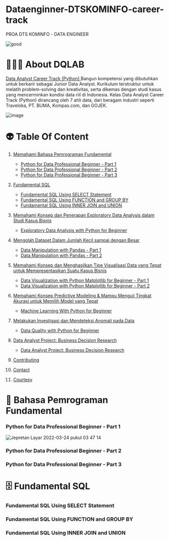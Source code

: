 # Dataenginner-DTSKOMINFO-career-track
PROA DTS KOMINFO - DATA ENGINEER

![good](https://user-images.githubusercontent.com/38604611/158108791-d069fabc-c336-4388-8d01-a0ea0bbd0200.png)

# 👨🏻‍💻 About DQLAB
[Data Analyst Career Track (Python) ](https://academy.dqlab.id/main/track/67 )
Bangun kompetensi yang dibutuhkan untuk berkarir sebagai Junior Data Analyst. Kurikulum terstruktur untuk melatih problem-solving dan kreativitas, serta dikemas dengan studi kasus yang mencerminkan kondisi data riil di Indonesia. Kelas Data Analyst Career Track (Python) dirancang oleh 7 ahli data, dari beragam Industri
seperti Traveloka, PT. BUMA, Kompas.com, dan GOJEK.

![image](https://user-images.githubusercontent.com/38604611/158110295-05b628df-2e0f-4765-99fc-3f4a83041c37.png)

# 👽 Table Of Content


1. [Memahami Bahasa Pemrograman Fundamental](#python-for-data-professional-beginner---part-1)
   - [Python for Data Professional Beginner - Part 1](#python-for-data-professional-beginner---part-1)
   - [Python for Data Professional Beginner - Part 2](#python-for-data-professional-beginner---part-2)
   - [Python for Data Professional Beginner - Part 3](#python-for-data-professional-beginner---part-3)
  
  
 2. [Fundamental SQL](#fundamental-sql-using-select-statement)
     - [Fundamental SQL Using SELECT Statement](#fundamental-sql-using-select-statement)
     - [Fundamental SQL Using FUNCTION and GROUP BY](#fundamental-sql-using-function-and-group-by)
     - [Fundamental SQL Using INNER JOIN and UNION](#fundamental-sql-using-inner-join-and-union)
   
  
 3. [Memahami Konsep dan Penerapan Exploratory Data Analysis dalam Studi Kasus Bisnis](https://github.com/mqathafi/dataenginner-DTSKOMINFO-career-track/edit/main/README.md)
    - [Exploratory Data Analysis with Python for Beginner](https://github.com/mqathafi/dataenginner-DTSKOMINFO-career-track/edit/main/README.md)


 4. [Mengolah Dataset Dalam Jumlah Kecil sampai dengan Besar](https://github.com/mqathafi/dataenginner-DTSKOMINFO-career-track/edit/main/README.md)
    - [Data Manipulation with Pandas - Part 1](https://github.com/mqathafi/dataenginner-DTSKOMINFO-career-track/edit/main/README.md)
    - [Data Manipulation with Pandas - Part 2](https://github.com/mqathafi/dataenginner-DTSKOMINFO-career-track/edit/main/README.md)
  
 5. [Memahami Konsep dan Menghasilkan Tipe Visualisasi Data yang Tepat untuk Mempresentasikan Suatu Kasus Bisnis](https://github.com/mqathafi/dataenginner-DTSKOMINFO-career-track/edit/main/README.md)
    - [Data Visualization with Python Matplotlib for Beginner - Part 1](https://github.com/mqathafi/dataenginner-DTSKOMINFO-career-track/edit/main/README.md)
    - [Data Visualization with Python Matplotlib for Beginner - Part 2](https://github.com/mqathafi/dataenginner-DTSKOMINFO-career-track/edit/main/README.md)
  
 6. [Memahami Konsep Predictive Modeling & Mampu Menguji Tingkat Akurasi untuk Memilih Model yang Tepat](https://github.com/mqathafi/dataenginner-DTSKOMINFO-career-track/edit/main/README.md)
     - [Machine Learning With Python for Beginner](https://github.com/mqathafi/dataenginner-DTSKOMINFO-career-track/edit/main/README.md)
  
 7. [Melakukan Investigasi dan Mendeteksi Anomali pada Data](https://github.com/mqathafi/dataenginner-DTSKOMINFO-career-track/edit/main/README.md)
     - [Data Quality with Python for Beginner](https://github.com/mqathafi/dataenginner-DTSKOMINFO-career-track/edit/main/README.md)
  
 8. [Data Analyst Project: Business Decision Research](https://github.com/mqathafi/dataenginner-DTSKOMINFO-career-track/edit/main/README.md)
     - [Data Analyst Project: Business Decision Research](https://github.com/mqathafi/dataenginner-DTSKOMINFO-career-track/edit/main/README.md)
  
 9. [Contributing](https://github.com/mqathafi/dataenginner-DTSKOMINFO-career-track/edit/main/README.md)
  
 10. [Contact](https://github.com/mqathafi/dataenginner-DTSKOMINFO-career-track/edit/main/README.md)
  
 11. [Courtesy](https://github.com/mqathafi/dataenginner-DTSKOMINFO-career-track/edit/main/README.md)
  
  
  
# 🐍 Bahasa Pemrograman Fundamental
 
   ### Python for Data Professional Beginner - Part 1
   ![Jepretan Layar 2022-03-24 pukul 03 47 14](https://user-images.githubusercontent.com/38604611/159792863-d0f12d1b-5557-4192-9ef3-8d8f3c9bba1e.png)

  
   ### Python for Data Professional Beginner - Part 2
  
  
   ### Python for Data Professional Beginner - Part 3
   
   
 # 🗄 Fundamental SQL
 
   ### Fundamental SQL Using SELECT Statement
   ### Fundamental SQL Using FUNCTION and GROUP BY
   ### Fundamental SQL Using INNER JOIN and UNION
   
   


  

